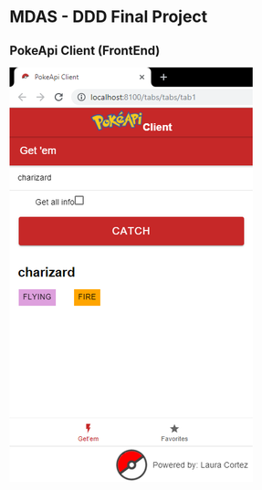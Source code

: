 # MDAS - DDD Final Project
## PokeApi Client (FrontEnd)

<img src="https://github.com/lauralott/mdas-web-laura_cortez/blob/master/front.PNG" />

